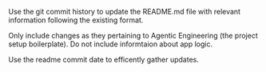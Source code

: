 Use the git commit history to update the README.md file with relevant information following the existing format.

Only include changes as they pertaining to Agentic Engineering (the project setup boilerplate). Do not include informtaion about app logic.

Use the readme commit date to efficently gather updates.
